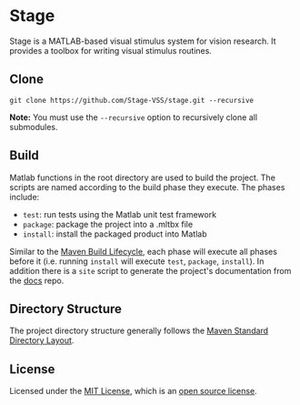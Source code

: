 # Stage

Stage is a MATLAB-based visual stimulus system for vision research. It provides a toolbox for writing visual stimulus routines.

## Clone

`git clone https://github.com/Stage-VSS/stage.git --recursive`

**Note:** You must use the `--recursive` option to recursively clone all submodules.

## Build

Matlab functions in the root directory are used to build the project. The scripts are named according to the build phase they execute. The phases include:

- `test`: run tests using the Matlab unit test framework
- `package`: package the project into a .mltbx file
- `install`: install the packaged product into Matlab

Similar to the [Maven Build Lifecycle](https://maven.apache.org/guides/introduction/introduction-to-the-lifecycle.html), each phase will execute all phases before it (i.e. running `install` will execute `test`, `package`, `install`). In addition there is a `site` script to generate the project's documentation from the [docs](https://github.com/Stage-VSS/stage-docs) repo.

## Directory Structure

The project directory structure generally follows the [Maven Standard Directory Layout](https://maven.apache.org/guides/introduction/introduction-to-the-standard-directory-layout.html).

## License

Licensed under the [MIT License](https://opensource.org/licenses/MIT), which is an [open source license](https://opensource.org/docs/osd).
